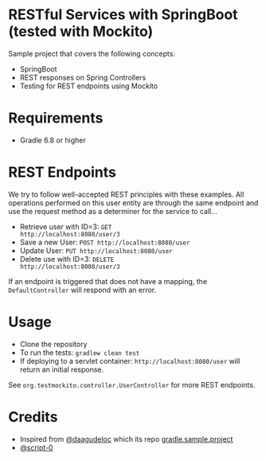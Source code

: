 RESTful Services with SpringBoot (tested with Mockito)
=====================================================

Sample project that covers the following concepts:

* SpringBoot
* REST responses on Spring Controllers
* Testing for REST endpoints using Mockito

Requirements
============

-  Gradle 6.8 or higher

REST Endpoints
==============

We try to follow well-accepted REST principles with these examples. All operations performed on this user entity are through the same
endpoint and use the request method as a determiner for the service to call...

* Retrieve user with ID=3: <code>GET http://localhost:8080/user/3</code>
* Save a new User: <code>POST http://localhost:8080/user</code>
* Update User: <code>PUT http://localhost:8080/user</code>
* Delete use with ID=3: <code>DELETE http://localhost:8080/user/3</code>

If an endpoint is triggered that does not have a mapping, the <code>DefaultController</code> will respond with an error.

Usage
=====

* Clone the repository
* To run the tests: <code>gradlew clean test</code>
* If deploying to a servlet container: <code>http://localhost:8080/user</code> will return an initial response.

See <code>org.testmockito.controller.UserController</code> for more REST endpoints.

Credits
=====

- Inspired from <a href="https://github.com/daagudeloc">@daagudeloc</a>  which its repo <a href="https://github.com/daagudeloc/gradle.sample.project"> gradle.sample.project </a>
- <a href="https://github.com/script-0/"> @script-0 </a>
